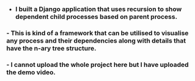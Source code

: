 - ### I built a Django application that uses recursion to show dependent child processes based on parent process.
### - This is kind of a framework that can be utilised to visualise any process and their dependencies along with details that have the n-ary tree structure.
### - I cannot upload the whole project here but I have uploaded the demo video.
